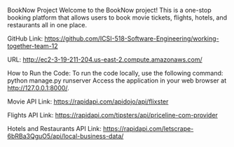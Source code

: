 BookNow Project
Welcome to the BookNow project! This is a one-stop booking platform that allows users to book movie tickets, flights, hotels, and restaurants all in one place.

GitHub Link:
https://github.com/ICSI-518-Software-Engineering/working-together-team-12

URL:
http://ec2-3-19-211-204.us-east-2.compute.amazonaws.com/

How to Run the Code:
To run the code locally, use the following command: python manage.py runserver
Access the application in your web browser at http://127.0.0.1:8000/.

Movie API Link:
https://rapidapi.com/apidojo/api/flixster

Flights API Link:
https://rapidapi.com/tipsters/api/priceline-com-provider

Hotels and Restaurants API Link:
https://rapidapi.com/letscrape-6bRBa3QguO5/api/local-business-data/
